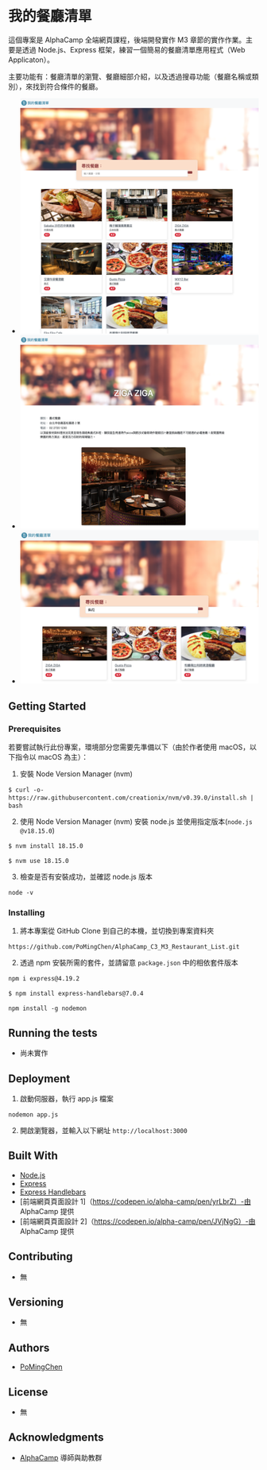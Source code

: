 # 我的餐廳清單

這個專案是 AlphaCamp 全端網頁課程，後端開發實作 M3 章節的實作作業。主要是透過 Node.js、Express 框架，練習一個簡易的餐廳清單應用程式（Web Applicaton）。

主要功能有：餐廳清單的瀏覽、餐廳細部介紹，以及透過搜尋功能（餐廳名稱或類別），來找到符合條件的餐廳。

- ![Feature_Listing](./public/images/Feature_Listing.png)
- ![Feature_Reading](./public/images/Feature_Reading.png)
- ![Feature_Searching](./public/images/Feature_Searching.png)

## Getting Started

### Prerequisites

若要嘗試執行此份專案，環境部分您需要先準備以下（由於作者使用 macOS，以下指令以 macOS 為主）：

1. 安裝 Node Version Manager (nvm)

```
$ curl -o- https://raw.githubusercontent.com/creationix/nvm/v0.39.0/install.sh | bash
```

2. 使用 Node Version Manager (nvm) 安裝 node.js 並使用指定版本(`node.js @v18.15.0`)

```
$ nvm install 18.15.0
```

```
$ nvm use 18.15.0
```

3. 檢查是否有安裝成功，並確認 node.js 版本

```
node -v
```

### Installing

1. 將本專案從 GitHub Clone 到自己的本機，並切換到專案資料夾

```
https://github.com/PoMingChen/AlphaCamp_C3_M3_Restaurant_List.git
```

2. 透過 npm 安裝所需的套件，並請留意 `package.json` 中的相依套件版本

```
npm i express@4.19.2
```

```
$ npm install express-handlebars@7.0.4
```

```
npm install -g nodemon
```

## Running the tests

- 尚未實作

## Deployment

1. 啟動伺服器，執行 app.js 檔案

```
nodemon app.js
```

2. 開啟瀏覽器，並輸入以下網址 `http://localhost:3000`

## Built With

- [Node.js](https://nodejs.org/en)
- [Express](https://expressjs.com)
- [Express Handlebars](https://www.npmjs.com/package/express-handlebars)
- [前端網頁頁面設計 1]（https://codepen.io/alpha-camp/pen/yrLbrZ）-由 AlphaCamp 提供
- [前端網頁頁面設計 2]（https://codepen.io/alpha-camp/pen/JVjNgG）-由 AlphaCamp 提供

## Contributing

- 無

## Versioning

- 無

## Authors

- [PoMingChen](https://github.com/PoMingChen)

## License

- 無

## Acknowledgments

- [AlphaCamp](https://tw.alphacamp.co/) 導師與助教群
